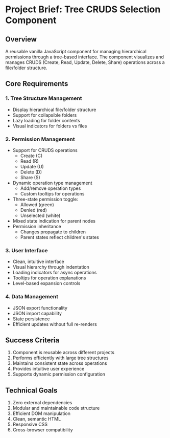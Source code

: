 # Project Brief: Tree CRUDS Selection Component

## Overview
A reusable vanilla JavaScript component for managing hierarchical permissions through a tree-based interface. The component visualizes and manages CRUDS (Create, Read, Update, Delete, Share) operations across a file/folder structure.

## Core Requirements

### 1. Tree Structure Management
- Display hierarchical file/folder structure
- Support for collapsible folders
- Lazy loading for folder contents
- Visual indicators for folders vs files

### 2. Permission Management
- Support for CRUDS operations
  - Create (C)
  - Read (R)
  - Update (U)
  - Delete (D)
  - Share (S)
- Dynamic operation type management
  - Add/remove operation types
  - Custom tooltips for operations
- Three-state permission toggle:
  - Allowed (green)
  - Denied (red)
  - Unselected (white)
- Mixed state indication for parent nodes
- Permission inheritance
  - Changes propagate to children
  - Parent states reflect children's states

### 3. User Interface
- Clean, intuitive interface
- Visual hierarchy through indentation
- Loading indicators for async operations
- Tooltips for operation explanations
- Level-based expansion controls

### 4. Data Management
- JSON export functionality
- JSON import capability
- State persistence
- Efficient updates without full re-renders

## Success Criteria
1. Component is reusable across different projects
2. Performs efficiently with large tree structures
3. Maintains consistent state across operations
4. Provides intuitive user experience
5. Supports dynamic permission configuration

## Technical Goals
1. Zero external dependencies
2. Modular and maintainable code structure
3. Efficient DOM manipulation
4. Clean, semantic HTML
5. Responsive CSS
6. Cross-browser compatibility
